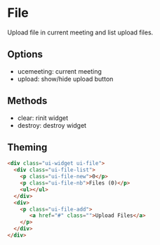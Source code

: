 # File

Upload file in current meeting and list upload files.

## Options

* ucemeeting: current meeting
* upload: show/hide upload button

## Methods

* clear: rinit widget
* destroy: destroy widget

## Theming

```html
<div class="ui-widget ui-file">
  <div class="ui-file-list">
    <p class="ui-file-new">0</p>
    <p class="ui-file-nb">Files (0)</p>
    <ul></ul>
  </div>
  <div>
    <p class="ui-file-add">
       <a href="#" class="">Upload Files</a>
    </p>
  </div>
</div>
```
